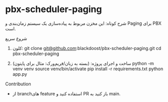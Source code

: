 # pbx-scheduler-paging

شرح کوتاه: این مخزن مربوط به پیاده‌سازی یک سیستم زمان‌بندی و Paging برای PBX است.

شروع سریع
1. کلون:
   git clone git@github.com:blackdoost/pbx-scheduler-paging.git
   cd pbx-scheduler-paging

2. ساخت و اجرای پروژه:
   (بسته به زبان/فریم‌ورک: مثال برای پایتون)
   python -m venv venv
   source venv/bin/activate
   pip install -r requirements.txt
   python app.py

Contribution
- از branchهای feature استفاده کنید و PR باز کنید به main.